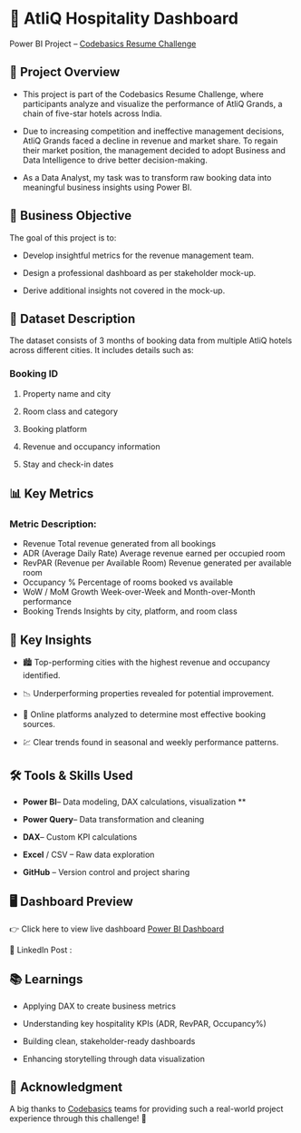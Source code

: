 # 🏨 AtliQ Hospitality Dashboard
Power BI Project – [Codebasics Resume Challenge](https://codebasics.io/challenges/resume-project-challenge)
## 📖 Project Overview

- This project is part of the Codebasics Resume Challenge, where participants analyze and visualize the performance of AtliQ Grands, a chain of five-star hotels across India.

- Due to increasing competition and ineffective management decisions, AtliQ Grands faced a decline in revenue and market share.
To regain their market position, the management decided to adopt Business and Data Intelligence to drive better decision-making.

- As a Data Analyst, my task was to transform raw booking data into meaningful business insights using Power BI.

## 🎯 Business Objective

The goal of this project is to:

- Develop insightful metrics for the revenue management team.

- Design a professional dashboard as per stakeholder mock-up.

- Derive additional insights not covered in the mock-up.

## 🧾 Dataset Description

The dataset consists of 3 months of booking data from multiple AtliQ hotels across different cities.
It includes details such as:

### Booking ID

1. Property name and city

2. Room class and category

3. Booking platform

4. Revenue and occupancy information

5. Stay and check-in dates

## 📊 Key Metrics
### Metric	Description:
- Revenue	Total revenue generated from all bookings
- ADR (Average Daily Rate)	Average revenue earned per occupied room
- RevPAR (Revenue per Available Room)	Revenue generated per available room
- Occupancy %	Percentage of rooms booked vs available
- WoW / MoM Growth	Week-over-Week and Month-over-Month performance
- Booking Trends	Insights by city, platform, and room class
## 🧠 Key Insights

- 🏙️ Top-performing cities with the highest revenue and occupancy identified.

- 📉 Underperforming properties revealed for potential improvement.

- 🧾 Online platforms analyzed to determine most effective booking sources.

- 💹 Clear trends found in seasonal and weekly performance patterns.

## 🛠️ Tools & Skills Used

- **Power BI**– Data modeling, DAX calculations, visualization **

- **Power Query**– Data transformation and cleaning

- **DAX**– Custom KPI calculations

- **Excel** / CSV – Raw data exploration

- **GitHub** – Version control and project sharing

## 🖥️ Dashboard Preview

👉 Click here to view live dashboard [Power BI Dashboard](https://shorturl.at/asLch)

📁 LinkedIn Post :

## 📚 Learnings

- Applying DAX to create business metrics

- Understanding key hospitality KPIs (ADR, RevPAR, Occupancy%)

- Building clean, stakeholder-ready dashboards

- Enhancing storytelling through data visualization

## 💬 Acknowledgment

A big thanks to [Codebasics](https://codebasics.io/) teams for providing such a real-world project experience through this challenge! 🙌
